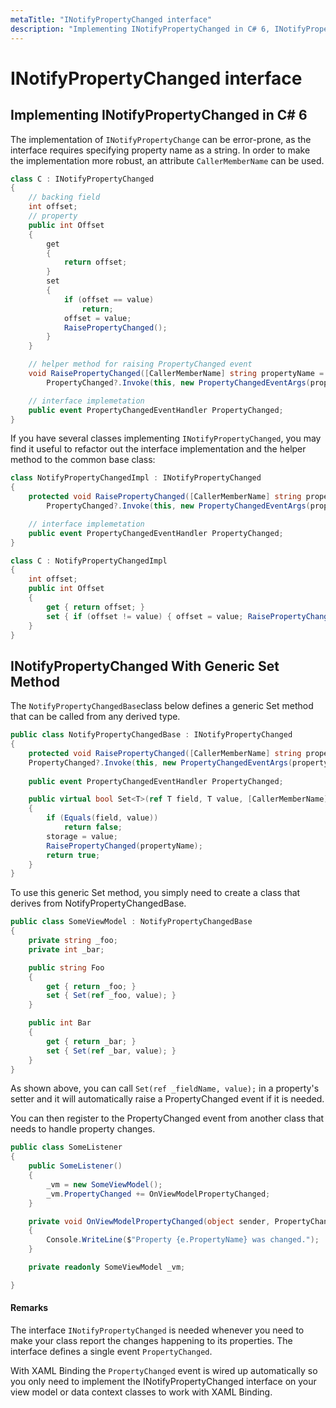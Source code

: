 ```yaml
---
metaTitle: "INotifyPropertyChanged interface"
description: "Implementing INotifyPropertyChanged in C# 6, INotifyPropertyChanged With Generic Set Method"
---
```


# INotifyPropertyChanged interface



## Implementing INotifyPropertyChanged in C# 6


The implementation of `INotifyPropertyChange` can be error-prone, as the interface requires specifying property name as a string. In order to make the implementation more robust, an attribute `CallerMemberName` can be used.

```cs
class C : INotifyPropertyChanged
{
    // backing field
    int offset;
    // property
    public int Offset
    {
        get
        {
            return offset;
        }
        set
        {
            if (offset == value)
                return;
            offset = value;
            RaisePropertyChanged();
        }
    }

    // helper method for raising PropertyChanged event
    void RaisePropertyChanged([CallerMemberName] string propertyName = null) =>
        PropertyChanged?.Invoke(this, new PropertyChangedEventArgs(propertyName));

    // interface implemetation
    public event PropertyChangedEventHandler PropertyChanged;
}

```

If you have several classes implementing `INotifyPropertyChanged`, you may find it useful to refactor out the interface implementation and the helper method to the common base class:

```cs
class NotifyPropertyChangedImpl : INotifyPropertyChanged
{
    protected void RaisePropertyChanged([CallerMemberName] string propertyName = null) =>
        PropertyChanged?.Invoke(this, new PropertyChangedEventArgs(propertyName));

    // interface implemetation
    public event PropertyChangedEventHandler PropertyChanged;
}

class C : NotifyPropertyChangedImpl
{
    int offset;
    public int Offset
    {
        get { return offset; }
        set { if (offset != value) { offset = value; RaisePropertyChanged(); } }
    }
}

```



## INotifyPropertyChanged With Generic Set Method


The `NotifyPropertyChangedBase`class below defines a generic Set method that can be called from any derived type.

```cs
public class NotifyPropertyChangedBase : INotifyPropertyChanged
{
    protected void RaisePropertyChanged([CallerMemberName] string propertyName = null) =>
    PropertyChanged?.Invoke(this, new PropertyChangedEventArgs(propertyName));
    
    public event PropertyChangedEventHandler PropertyChanged;

    public virtual bool Set<T>(ref T field, T value, [CallerMemberName] string propertyName = null)
    {
        if (Equals(field, value))
            return false;
        storage = value;
        RaisePropertyChanged(propertyName);
        return true;
    }
}

```

To use this generic Set method, you simply need to create a class that derives from NotifyPropertyChangedBase.

```cs
public class SomeViewModel : NotifyPropertyChangedBase
{
    private string _foo;
    private int _bar;

    public string Foo
    {
        get { return _foo; }
        set { Set(ref _foo, value); }
    }

    public int Bar
    {
        get { return _bar; }
        set { Set(ref _bar, value); }
    }
}

```

As shown above, you can call `Set(ref _fieldName, value);` in a property's setter and it will automatically raise a PropertyChanged event if it is needed.

You can then register to the PropertyChanged event from another class that needs to handle property changes.

```cs
public class SomeListener
{
    public SomeListener()
    {
        _vm = new SomeViewModel();
        _vm.PropertyChanged += OnViewModelPropertyChanged;
    }

    private void OnViewModelPropertyChanged(object sender, PropertyChangedEventArgs e)
    {
        Console.WriteLine($"Property {e.PropertyName} was changed.");
    }

    private readonly SomeViewModel _vm;

}

```



#### Remarks


The interface `INotifyPropertyChanged` is needed whenever you need to make your class report the changes happening to its properties. The interface defines a single event `PropertyChanged`.

With XAML Binding the `PropertyChanged` event is wired up automatically so you only need to implement the INotifyPropertyChanged interface on your view model or data context classes to work with XAML Binding.


